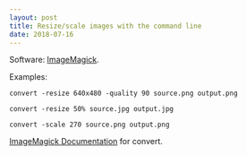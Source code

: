 ```yaml
---
layout: post
title: Resize/scale images with the command line
date: 2018-07-16
---
```


Software: [ImageMagick](https://imagemagick.org/).

Examples:

    convert -resize 640x480 -quality 90 source.png output.png

    convert -resize 50% source.jpg output.jpg

    convert -scale 270 source.png output.png
    
[ImageMagick Documentation](https://imagemagick.org/script/convert.php) for convert.
